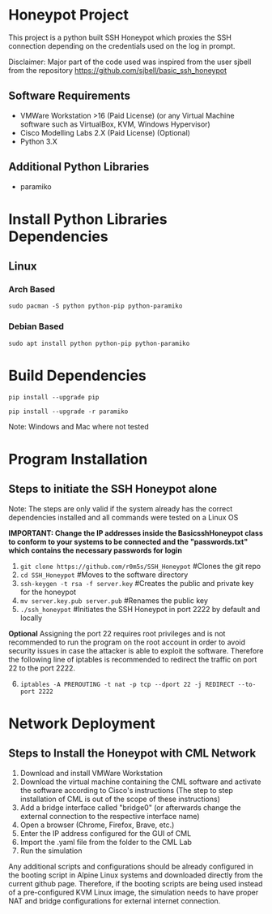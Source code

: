 # Honeypot Project
This project is a python built SSH Honeypot which proxies the SSH connection depending on the credentials used on the log in prompt.

Disclaimer: Major part of the code used was inspired from the user sjbell from the repository https://github.com/sjbell/basic_ssh_honeypot 

## Software Requirements
- VMWare Workstation >16 (Paid License) (or any Virtual Machine software such as VirtualBox, KVM, Windows Hypervisor)
- Cisco Modelling Labs 2.X (Paid License) (Optional)
- Python 3.X

## Additional Python Libraries
- paramiko

# Install Python Libraries Dependencies
## Linux
### Arch Based
`sudo pacman -S python python-pip python-paramiko`

### Debian Based
`sudo apt install python python-pip python-paramiko`

# Build Dependencies
`pip install --upgrade pip`

`pip install --upgrade -r paramiko`

Note: Windows and Mac where not tested

# Program Installation
## Steps to initiate the SSH Honeypot alone

Note: The steps are only valid if the system already has the correct dependencies installed and all commands were tested on a Linux OS

**IMPORTANT: Change the IP addresses inside the BasicsshHoneypot class to conform to your systems to be connected and the "passwords.txt" which contains the necessary passwords for login**

1. `git clone https://github.com/r0m5s/SSH_Honeypot`                              #Clones the git repo
2. `cd SSH_Honeypot`                                                              #Moves to the software directory
3. `ssh-keygen -t rsa -f server.key`                                              #Creates the public and private key for the honeypot
4. `mv server.key.pub server.pub`                                                 #Renames the public key 
5. `./ssh_honeypot`                                                               #Initiates the SSH Honeypot in port 2222 by default and locally 

**Optional**
Assigning the port 22 requires root privileges and is not recommended to run the program on the root account in order to avoid security issues in case the attacker is able to exploit the software. Therefore the following line of iptables is recommended to redirect the traffic on port 22 to the port 2222. 

6. `iptables -A PREROUTING -t nat -p tcp --dport 22 -j REDIRECT --to-port 2222`

# Network Deployment
## Steps to Install the Honeypot with CML Network

1. Download and install VMWare Workstation
2. Download the virtual machine containing the CML software and activate the software according to Cisco's instructions (The step to step installation of CML is out of the scope of these instructions)
3. Add a bridge interface called "bridge0" (or afterwards change the external connection to the respective interface name)
4. Open a browser (Chrome, Firefox, Brave, etc.)
5. Enter the IP address configured for the GUI of CML
6. Import the .yaml file from the folder to the CML Lab
7. Run the simulation

Any additional scripts and configurations should be already configured in the booting script in Alpine Linux systems and downloaded directly from the current github page. Therefore, if the booting scripts are being used instead of a pre-configured KVM Linux image, the simulation needs to have proper NAT and bridge configurations for external internet connection.
